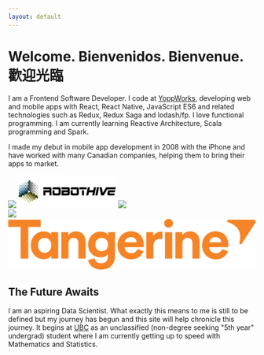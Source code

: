 ```yaml
---
layout: default
---
```


# Welcome. Bienvenidos. Bienvenue. 歡迎光臨

I am a Frontend Software Developer. I code at [YoppWorks](https://www.yoppworks.com), developing web and mobile apps with React, React Native, JavaScript ES6 and related technologies such as Redux, Redux Saga and lodash/fp. I love functional programming. I am currently learning Reactive Architecture, Scala programming and Spark.

I made my debut in mobile app development in 2008 with the iPhone and have worked with many Canadian companies, helping them to bring their apps to market.

<div class="home"><div class="brand-logos-outer"><div class="brand-logos">
  <div>
    <img class="brand-logo gospaces" src="images/gospaces.png" srcset="images/gospaces.png 1x, images/gospaces@2x.png 2x" />
    <img class="brand-logo robothive" src="images/robothive.png" />
    <img class="brand-logo timeplay" src="images/timeplay.png" srcset="images/timeplay.png 1x, images/timeplay.png@2x 2x" />
  </div>
  <div>
    <img class="brand-logo shomi" src="images/shomi.png" srcset="images/shomi.png 1x, images/shomi@2x.png 2x" />
    <img class="brand-logo tangerine" src="images/Tangerine_Bank_logo.svg" />
  </div>
</div></div></div>

## The Future Awaits
I am an aspiring Data Scientist. What exactly this means to me is still to be defined but my journey has begun and this site will help chronicle this journey. It begins at [UBC](https://www.ubc.ca) as an unclassified (non-degree seeking "5th year" undergrad) student where I am currently getting up to speed with Mathematics and Statistics.


[1]: https://static-s.aa-cdn.net/img/ios/462974334/e5b41fc84d0e55f658d94d661b1add57?v=1
[2]: https://static-s.aa-cdn.net/img/ios/847844097/3e82a6bb78059a0b99506088dd449c91?v=1
